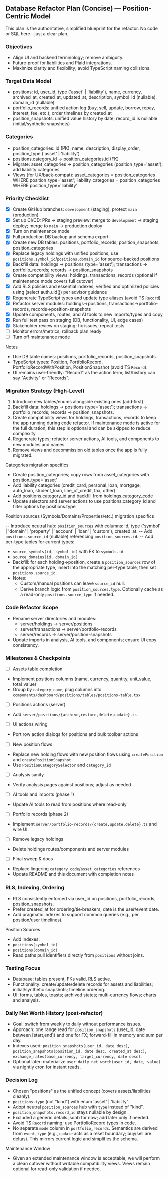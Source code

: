 ## Database Refactor Plan (Concise) — Position-Centric Model

This plan is the authoritative, simplified blueprint for the refactor. No code or SQL here—just a clear plan.

### Objectives

- Align UI and backend terminology; remove ambiguity.
- Future‑proof for liabilities and Plaid integrations.
- Maximize clarity and flexibility; avoid TypeScript naming collisions.

### Target Data Model

- positions: id, user_id, type ('asset' | 'liability'), name, currency, archived_at, created_at, updated_at, description, symbol_id (nullable), domain_id (nullable)
- portfolio_records: unified action log (buy, sell, update, borrow, repay, interest, fee, etc.); order timelines by created_at
- position_snapshots: unified value history by date; record_id is nullable (initial/synthetic snapshots)

### Categories

- position_categories: id (PK), name, description, display_order, position_type ('asset' | 'liability')
- positions.category_id → position_categories.id (FK)
- Migrate: asset_categories → position_categories (position_type='asset'); add liability categories
- Views (for UX/back-compat): asset_categories = position_categories WHERE position_type='asset'; liability_categories = position_categories WHERE position_type='liability'

### Priority Checklist

- [x] Create GitHub branches: `development` (staging), protect `main` (production)
- [x] Set up CI/CD: PRs → staging preview; merge to `development` → staging deploy; merge to `main` → production deploy
- [x] Turn on maintenance mode
- [x] Full production DB backup and schema export
- [x] Create new DB tables: positions, portfolio_records, position_snapshots, position_categories
- [x] Replace legacy holdings with unified positions; use `positions.symbol_id`/`positions.domain_id` for source-backed positions
- [x] Backfill data: holdings → positions (type='asset'); transactions → portfolio_records; records → position_snapshots
- [x] Create compatibility views: holdings, transactions, records (optional if maintenance mode covers full cutover)
- [x] Add RLS policies and essential indexes; verified and optimized policies using (select auth.uid()) per advisor guidance
- [x] Regenerate TypeScript types and update type aliases (avoid TS `Record`)
- [x] Refactor server modules: holdings→positions, transactions→portfolio-records, records→position-snapshots
- [x] Update components, routes, and AI tools to new imports/types and copy
- [x] Run full test pass on staging (DB, functionality, UI, edge cases)
- [x] Stakeholder review on staging; fix issues; repeat tests
- [ ] Monitor errors/metrics; rollback plan ready
- [ ] Turn off maintenance mode

Notes

- Use DB table names: positions, portfolio_records, position_snapshots.
- TypeScript types: Position, PortfolioRecord, PortfolioRecordWithPosition, PositionSnapshot (avoid TS `Record`).
- UI remains user‑friendly: "Record" as the action term; list/history can say "Activity" or "Records".

### Migration Strategy (High‑Level)

1. Introduce new tables/enums alongside existing ones (add‑first).
2. Backfill data: holdings → positions (type='asset'); transactions → portfolio_records; records → position_snapshots.
3. Create compatibility views for holdings, transactions, records to keep the app running during code refactor. If maintenance mode is active for the full duration, this step is optional and can be skipped to reduce complexity.
4. Regenerate types; refactor server actions, AI tools, and components to new modules and names.
5. Remove views and decommission old tables once the app is fully migrated.

Categories migration specifics

- Create position_categories; copy rows from asset_categories with position_type='asset'
- Add liability categories (credit_card, personal_loan, mortgage, auto_loan, student_loan, line_of_credit, tax, other)
- Add positions.category_id and backfill from holdings.category_code
- Update selectors and server actions to use positions.category_id and filter options by positions.type

Position sources (Symbols/Domains/Properties/etc.) migration specifics

-- Introduce neutral hub: `position_sources` with columns: id, type ('symbol' | 'domain' | 'property' | 'account' | 'loan' | 'custom'), created_at.
-- Add `positions.source_id` (nullable) referencing `position_sources.id`.
-- Add per-type tables for current types:

- `source_symbols(id, symbol_id)` with FK to `symbols.id`
- `source_domains(id, domain_id)`
- Backfill: for each holding→position, create a `position_sources` row of the appropriate type, insert into the matching per-type table, then set `positions.source_id`.
- Notes:
  - Custom/manual positions can leave `source_id` null.
  - Derive branch logic from `position_sources.type`. Optionally cache as a read-only `positions.source_type` if needed.

### Code Refactor Scope

- Rename server directories and modules:
  - server/holdings → server/positions
  - server/transactions → server/portfolio-records
  - server/records → server/position-snapshots
- Update imports in analysis, AI tools, and components; ensure UI copy consistency.

### Milestones & Checkpoints

- [ ] Assets table completion

- Implement positions columns (name, currency, quantity, unit_value, total_value)
- Group by `category_name`; plug columns into `components/dashboard/positions/tables/positions-table.tsx`

- [ ] Positions actions (server)

- Add `server/positions/{archive,restore,delete,update}.ts`

- [ ] UI actions wiring

- Port row action dialogs for positions and bulk toolbar actions

- [ ] New position flows

- Replace new holding flows with new position flows using `createPosition` and `createPositionSnapshot`
- Use `PositionCategorySelector` and `category_id`

- [ ] Analysis sanity

- Verify analysis pages against positions; adjust as needed

- [ ] AI tools and imports (phase 1)

- Update AI tools to read from positions where read-only

- [ ] Portfolio records (phase 2)

- Implement `server/portfolio-records/{create,update,delete}.ts` and wire UI

- [ ] Remove legacy holdings

- Delete holdings routes/components and server modules

- [ ] Final sweep & docs

- Replace lingering `category_code`/`asset_categories` references
- Update README and this document with completion notes

### RLS, Indexing, Ordering

- RLS consistently enforced via user_id on positions, portfolio_records, position_snapshots.
- Prefer created_at for ordering/tie‑breakers; date is the user/event date.
- Add pragmatic indexes to support common queries (e.g., per position/user timelines).

Position Sources

- Add indexes:
- `positions(symbol_id)`
- `positions(domain_id)`
- Read paths pull identifiers directly from `positions` without joins.

### Testing Focus

- Database: tables present, FKs valid, RLS active.
- Functionality: create/update/delete records for assets and liabilities; initial/synthetic snapshots; timeline ordering.
- UI: forms, tables, toasts; archived states; multi‑currency flows; charts and analysis.

### Daily Net Worth History (post-refactor)

- Goal: switch from weekly to daily without performance issues.
- Approach: one range read for `position_snapshots` (user_id, date between [start,end]) and one for FX; forward-fill in memory and sum per day.
- Indexes used: `position_snapshots(user_id, date desc)`, `position_snapshots(position_id, date desc, created_at desc)`, `exchange_rates(base_currency, target_currency, date desc)`.
- Optional later: materialize `user_daily_net_worth(user_id, date, value)` via nightly cron for instant reads.

### Decision Log

- Chosen "positions" as the unified concept (covers assets/liabilities cleanly).
- `positions.type` (not "kind") with enum 'asset' | 'liability'.
- Adopt neutral `position_sources` hub with `type` instead of "kind".
- `position_snapshots.record_id` stays nullable by design.
- Excluded a generic details jsonb for now; add later only if needed.
- Avoid TS `Record` naming; use PortfolioRecord types in code.
- No separate `mode` column in `portfolio_records`. Semantics are derived from `event_type` (e.g., `update` acts as a reset boundary; buy/sell are deltas). This mirrors current logic and simplifies the schema.

Maintenance Window

- Given an extended maintenance window is acceptable, we will perform a clean cutover without writable compatibility views. Views remain optional for read-only validation if needed.
